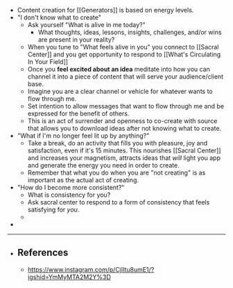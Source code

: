- Content creation for [[Generators]] is based on energy levels.
- "I don't know what to create"
	- Ask yourself "What is alive in me today?"
		- What thoughts, ideas, lessons, insights, challenges, and/or wins are present in your reality?
	- When you tune to "What feels alive in you" you connect to [[Sacral Center]] and you get opportunity to respond to [[What's Circulating In Your Field]]
	- Once you **feel excited about an idea** meditate into how you can channel it into a piece of content that will serve your audience/client base.
	- Imagine you are a clear channel or vehicle for whatever wants to flow through me.
	- Set intention to allow messages that want to flow through me and be expressed for the benefit of others.
	- This is an act of surrender and openness to co-create with source that allows you to download ideas after not knowing what to create.
- "What if I'm no longer feel lit up by anything?"
	- Take a break, do an activity that fills you with pleasure, joy and satisfaction, even if it's 15 minutes. This nourishes [[Sacral Center]] and increases your magnetism, attracts ideas that _will_ light you app and generate the energy you need in order to create.
	- Remember that what you do when you are "not creating" is as important as the actual act of creating.
- "How do I become more consistent?"
	- What is consistency for you?
	- Ask sacral center to respond to a form of consistency that feels satisfying for _you_.
	-
-
- ---
- ## References
	- https://www.instagram.com/p/CjlItu8umE1/?igshid=YmMyMTA2M2Y%3D